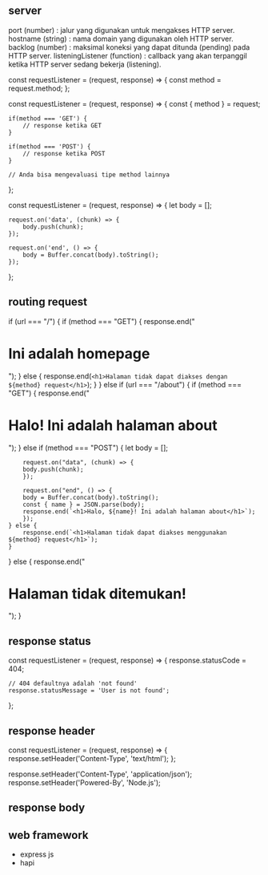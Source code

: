 ## server
port (number) : jalur yang digunakan untuk mengakses HTTP server.
hostname (string) : nama domain yang digunakan oleh HTTP server.
backlog (number) : maksimal koneksi yang dapat ditunda (pending) pada HTTP server.
listeningListener (function) : callback yang akan terpanggil ketika HTTP server sedang bekerja (listening).

const requestListener = (request, response) => {
    const method = request.method;
};

const requestListener = (request, response) => {
    const { method } = request;
 
    if(method === 'GET') {
        // response ketika GET
    }
 
    if(method === 'POST') {
        // response ketika POST
    }
 
    // Anda bisa mengevaluasi tipe method lainnya
};

const requestListener = (request, response) => {
    let body = [];
 
    request.on('data', (chunk) => {
        body.push(chunk);
    });
 
    request.on('end', () => {
        body = Buffer.concat(body).toString();
    });
};

## routing request
if (url === "/") {
    if (method === "GET") {
        response.end("<h1>Ini adalah homepage</h1>");
    } else {
        response.end(`<h1>Halaman tidak dapat diakses dengan ${method} request</h1>`);
    }
} else if (url === "/about") {
    if (method === "GET") {
        response.end("<h1>Halo! Ini adalah halaman about</h1>");
    } else if (method === "POST") {
        let body = [];

        request.on("data", (chunk) => {
        body.push(chunk);
        });

        request.on("end", () => {
        body = Buffer.concat(body).toString();
        const { name } = JSON.parse(body);
        response.end(`<h1>Halo, ${name}! Ini adalah halaman about</h1>`);
        });
    } else {
        response.end(`<h1>Halaman tidak dapat diakses menggunakan ${method} request</h1>`);
    }
} else {
    response.end("<h1>Halaman tidak ditemukan!</h1>");
}

## response status
const requestListener = (request, response) => {
    response.statusCode = 404;
 
    // 404 defaultnya adalah 'not found'
    response.statusMessage = 'User is not found';
};

## response header
const requestListener = (request, response) => {
    response.setHeader('Content-Type', 'text/html');
};

response.setHeader('Content-Type', 'application/json');
response.setHeader('Powered-By', 'Node.js');

## response body

## web framework
- express js
- hapi
